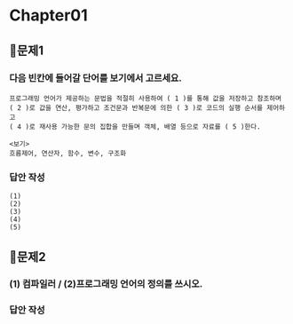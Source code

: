 # Chapter01
## 📌문제1

### 다음 빈칸에 들어갈 단어를 보기에서 고르세요.

```
프로그래밍 언어가 제공하는 문법을 적절히 사용하여 ( 1 )를 통해 값을 저장하고 참조하며
( 2 )로 값을 연산, 평가하고 조건문과 반복문에 의한 ( 3 )로 코드의 실행 순서를 제어하고
( 4 )로 재사용 가능한 문의 집합을 만들며 객체, 배열 등으로 자료를 ( 5 )한다.
```
```
<보기>
흐름제어, 연산자, 함수, 변수, 구조화
```

### 답안 작성
```
(1) 
(2) 
(3) 
(4) 
(5) 
```

## 📌문제2

### (1) 컴파일러 / (2)프로그래밍 언어의 정의를 쓰시오.

### 답안 작성
```
```
